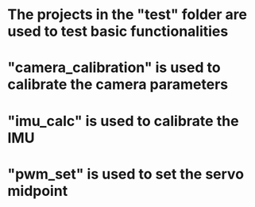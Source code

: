 # The projects in the "test" folder are used to test basic functionalities  
# "camera_calibration" is used to calibrate the camera parameters  
# "imu_calc" is used to calibrate the IMU  
# "pwm_set" is used to set the servo midpoint
